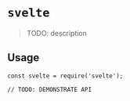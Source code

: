 # `svelte`

> TODO: description

## Usage

```
const svelte = require('svelte');

// TODO: DEMONSTRATE API
```

